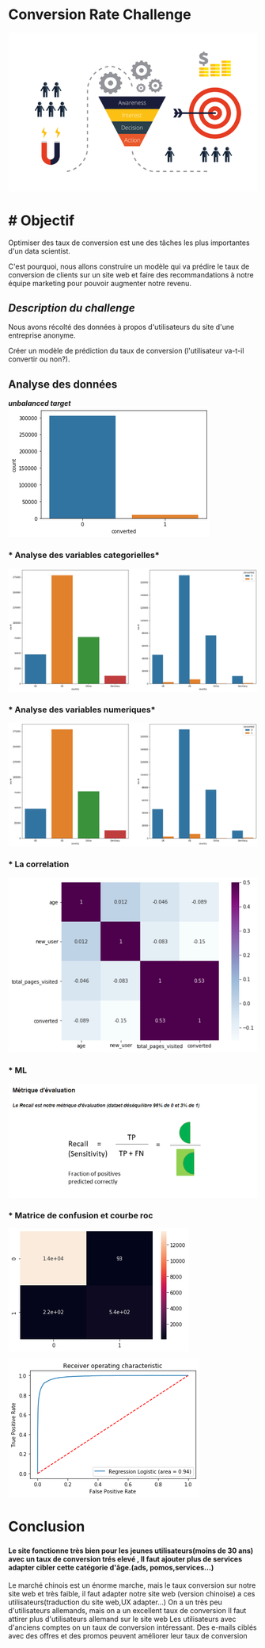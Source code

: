 # **Conversion Rate Challenge**

![](
https://github.com/abdessamad-ca/Portfolio-Data/blob/master/Conversion%20rate/tasa-de-conversion.png)

# **# Objectif**

Optimiser des taux de conversion est une des tâches les plus importantes d'un data scientist.

C'est pourquoi, nous allons construire un modèle qui va prédire le taux de conversion de clients sur un site web et faire des recommandations à notre équipe marketing pour pouvoir augmenter notre revenu.

## *Description du challenge*

Nous avons récolté des données à propos d'utilisateurs du site d'une entreprise anonyme.

Créer un modèle de prédiction du taux de conversion (l'utilisateur va-t-il convertir ou non?).


## **Analyse des données**


***unbalanced target***
![](https://github.com/abdessamad-ca/Portfolio-Data/blob/master/Conversion%20rate/1.png)


### * Analyse des variables categorielles*


![](https://github.com/abdessamad-ca/Portfolio-Data/blob/master/Conversion%20rate/2.png)

### * Analyse des variables numeriques*

![](https://github.com/abdessamad-ca/Portfolio-Data/blob/master/Conversion%20rate/2.png)

### * La correlation

![](https://github.com/abdessamad-ca/Portfolio-Data/blob/master/Conversion%20rate/3.png)

### * ML

![](https://github.com/abdessamad-ca/Portfolio-Data/blob/master/Conversion%20rate/4.PNG)

### * Matrice de confusion et courbe roc

![](https://github.com/abdessamad-ca/Portfolio-Data/blob/master/Conversion%20rate/5.PNG)

![](https://github.com/abdessamad-ca/Portfolio-Data/blob/master/Conversion%20rate/6.PNG)
# **Conclusion**
### 
#### Le site fonctionne très bien pour les jeunes utilisateurs(moins de 30 ans) avec un taux de conversion trés elevé , Il faut ajouter plus de services adapter cibler cette catégorie d'âge.(ads, pomos,services...) 
Le marché chinois est un énorme marche, mais le taux conversion sur notre site web et très faible, il faut adapter notre site web (version chinoise) a ces utilisateurs(traduction du site web,UX adapter...)
On a un très peu d'utilisateurs allemands, mais on a un excellent taux de conversion
Il faut attirer plus d'utilisateurs allemand sur le site web Les utilisateurs avec d'anciens comptes on un taux de conversion intéressant.
Des e-mails ciblés avec des offres et des promos peuvent améliorer leur taux de conversion